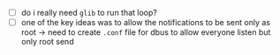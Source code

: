 - [ ] do i really need `glib` to run that loop?
- [ ] one of the key ideas was to allow the notifications to be sent only as root -> need to create `.conf` file for dbus
  to allow everyone listen but only root send 